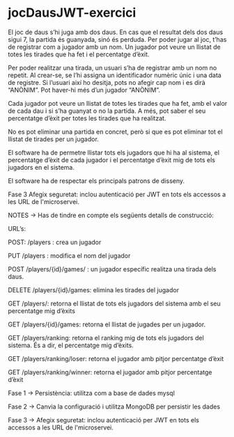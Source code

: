 # jocDausJWT-exercici

El joc de daus s’hi juga amb dos daus. En cas que el resultat dels dos daus sigui 7, la partida és guanyada, sinó és perduda. Per poder jugar al joc, t’has de registrar com a jugador amb un nom. Un jugador pot veure un llistat de totes les tirades que ha fet i el percentatge d’èxit.

Per poder realitzar una tirada, un usuari s’ha de registrar amb un nom no repetit. Al crear-se, se l’hi assigna un identificador numèric únic i una data de registre. Si l’usuari així ho desitja, pots no afegir cap nom i es dirà “ANÒNIM”. Pot haver-hi més d’un jugador “ANÒNIM”.

Cada jugador pot veure un llistat de totes les tirades que ha fet, amb el valor de cada dau i si s’ha guanyat o no la partida. A més, pot saber el seu percentatge d’èxit per totes les tirades que ha realitzat.

No es pot eliminar una partida en concret, però si que es pot eliminar tot el llistat de tirades per un jugador.

El software ha de permetre llistar tots els jugadors que hi ha al sistema, el percentatge d’èxit de cada jugador i el percentatge d’èxit mig de tots els jugadors en el sistema.

El software ha de respectar els principals patrons de disseny.

Fase 3
Afegix seguretat: inclou autenticació per JWT en tots els accessos a les URL de l'microservei. 

NOTES -> Has de tindre en compte els següents detalls de construcció:

URL’s:

POST: /players : crea un jugador

PUT /players : modifica el nom del jugador

POST /players/{id}/games/ : un jugador específic realitza una tirada dels daus.

DELETE /players/{id}/games: elimina les tirades del jugador

GET /players/: retorna el llistat de tots els jugadors del sistema amb el seu percentatge mig d’èxits

GET /players/{id}/games: retorna el llistat de jugades per un jugador.

GET /players/ranking: retorna el ranking mig de tots els jugadors del sistema. És a dir, el percentatge mig d’èxits.

GET /players/ranking/loser: retorna el jugador amb pitjor percentatge d’èxit

GET /players/ranking/winner: retorna el jugador amb pitjor percentatge d’èxit

Fase 1 -> Persistència: utilitza com a base de dades mysql

Fase 2 -> Canvia la configuració i utilitza MongoDB per persistir les dades

Fase 3 -> Afegix seguretat: inclou autenticació per JWT en tots els accessos a les URL de l'microservei.
